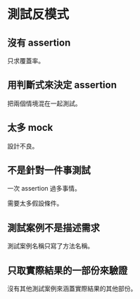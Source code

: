 # 測試反模式

## 沒有 assertion

只求覆蓋率。

## 用判斷式來決定 assertion

把兩個情境混在一起測試。

## 太多 mock

設計不良。

## 不是針對一件事測試

一次 assertion 過多事情。

需要太多假設條件。

## 測試案例不是描述需求

測試案例名稱只寫了方法名稱。

## 只取實際結果的一部份來驗證

沒有其他測試案例來涵蓋實際結果的其他部份。



